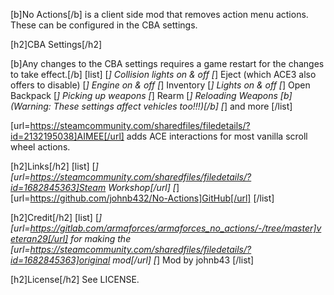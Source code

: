 [b]No Actions[/b] is a client side mod that removes action menu actions. These can be configured in the CBA settings.

[h2]CBA Settings[/h2]

[b]Any changes to the CBA settings requires a game restart for the changes to take effect.[/b]
[list]
[*] Collision lights on & off
[*] Eject (which ACE3 also offers to disable)
[*] Engine on & off
[*] Inventory
[*] Lights on & off
[*] Open Backpack
[*] Picking up weapons
[*] Rearm
[*] Reloading Weapons [b](Warning: These settings affect vehicles too!!!)[/b]
[*] and more
[/list]

[url=https://steamcommunity.com/sharedfiles/filedetails/?id=2132195038]AIMEE[/url] adds ACE interactions for most vanilla scroll wheel actions.

[h2]Links[/h2]
[list]
[*] [url=https://steamcommunity.com/sharedfiles/filedetails/?id=1682845363]Steam Workshop[/url]
[*] [url=https://github.com/johnb432/No-Actions]GitHub[/url]
[/list]

[h2]Credit[/h2]
[list]
[*] [url=https://gitlab.com/armaforces/armaforces_no_actions/-/tree/master]veteran29[/url] for making the [url=https://steamcommunity.com/sharedfiles/filedetails/?id=1682845363]original mod[/url]
[*] Mod by johnb43
[/list]

[h2]License[/h2]
See LICENSE.
